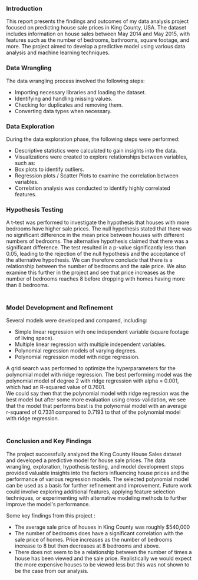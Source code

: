 <h3><br><br><br>Introduction</h3>
<p>
  This report presents the findings and outcomes of my data analysis project focused on predicting house sale prices in King County, USA. The dataset includes information on house sales between May 2014 and May 2015, with features such as the number of bedrooms, bathrooms, square footage, and more. The project aimed to develop a predictive model using various data analysis and machine learning techniques.
</p>

							
<h3>Data Wrangling</h3>
<p>
The data wrangling process involved the following steps:	
<ul>
<li>Importing necessary libraries and loading the dataset.</li>
<li>Identifying and handling missing values.</li>
<li>Checking for duplicates and removing them.</li>
<li>Converting data types when necessary.</li>
</ul>
</p>



<h3>Data Exploration</h3>
<p>
During the data exploration phase, the following steps were performed:
<ul>
<li>Descriptive statistics were calculated to gain insights into the data.</li>
<li>Visualizations were created to explore relationships between variables, such as:</li>
<li>Box plots to identify outliers.</li>
<li>Regression plots / Scatter Plots to examine the correlation between variables.</li>
<li>Correlation analysis was conducted to identify highly correlated features.</li>
</ul>
</p>



<h3>Hypothesis Testing</h3>
<p>
A t-test was performed to investigate the hypothesis that houses with more bedrooms have higher sale prices. The null hypothesis stated that there was no significant difference in the mean price between houses with different numbers of bedrooms. The alternative hypothesis claimed that there was a significant difference. The test resulted in a p-value significantly less than 0.05, leading to the rejection of the null hypothesis and the acceptance of the alternative hypothesis. We can therefore conclude that there is a relationship between the number of bedrooms and the sale price. We also examine this further in the project and see that price increases as the number of bedrooms reaches 8 before dropping with homes having more than 8 bedrooms.
</p>




<h3><br>Model Development and Refinement</h3>
<p>
Several models were developed and compared, including:<br>
<ul>
<li>Simple linear regression with one independent variable (square footage of living space).</li>
<li>Multiple linear regression with multiple independent variables.</li>
<li>Polynomial regression models of varying degrees.</li>
<li>Polynomial regression model with ridge regression.</li>
</ul>
A grid search was performed to optimize the hyperparameters for the polynomial model with ridge regression. The best performing model was the polynomial model of degree 2 with ridge regression with alpha = 0.001, which had an R-squared value of 0.7601.<br>
We could say then that the polynomial model with ridge regression was the best model but after some more evaluation using cross-validation, we see that the model that performs best is the polynomial model with an average r-squared of 0.7331 compared to 0.7193 to that of the polynomial model with ridge regression.
</p>



<h3><br>Conclusion and Key Findings</h3>
<p>The project successfully analyzed the King County House Sales dataset and developed a predictive model for house sale prices. The data wrangling, exploration, hypothesis testing, and model development steps provided valuable insights into the factors influencing house prices and the performance of various regression models. The selected polynomial model can be used as a basis for further refinement and improvement. Future work could involve exploring additional features, applying feature selection techniques, or experimenting with alternative modeling methods to further improve the model's performance.</p>
<p>Some key findings from this project :
<ul>
  <li>The average sale price of houses in King County was roughly $540,000</li>
  <li>The number of bedrooms does have a significant correlation with the sale price of homes. Price increases as the number of bedrooms increase to 8 but then decreases at 8 bedrooms and above.</li>
  <li>There does not seem to be a relationship between the number of times a house has been viewed and the sale price. Realistically we would expect the more expensive houses to be viewed less but this was not shown to be the case from our analysis.</li>
</ul>
</p>
